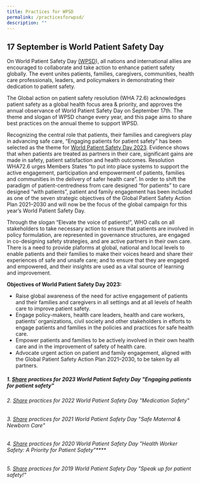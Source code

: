 ```yaml
---
title: Practices for WPSD
permalink: /practicesforwpsd/
description: ""
---
```

17 September is World Patient Safety Day
------------------------------
On World Patient Safety Day [(WPSD](https://www.who.int/campaigns/world-patient-safety-day)), all nations and international allies are encouraged to collaborate and take action to enhance patient safety globally. The event unites patients, families, caregivers, communities, health care professionals, leaders, and policymakers in demonstrating their dedication to patient safety.

The Global action on patient safety resolution (WHA 72.6) acknowledges patient safety as a global health focus area & priority, and approves the annual observance of World Patient Safety Day on September 17th. The theme and slogan of WPSD change every year, and this page aims to share best practices on the annual theme to support WPSD.

Recognizing the central role that patients, their families and caregivers play in advancing safe care, “Engaging patients for patient safety” has been selected as the theme for [World Patient Safety Day 2023](https://www.who.int/campaigns/world-patient-safety-day/2023). Evidence shows that when patients are treated as partners in their care, significant gains are made in safety, patient satisfaction and health outcomes. Resolution WHA72.6 urges Members States “to put into place systems to support the active engagement, participation and empowerment of patients, families and communities in the delivery of safer health care”. In order to shift the paradigm of patient-centredness from care designed “for patients” to care designed “with patients”, patient and family engagement has been included as one of the seven strategic objectives of the Global Patient Safety Action Plan 2021–2030 and will now be the focus of the global campaign for this year’s World Patient Safety Day.

Through the slogan “Elevate the voice of patients!”, WHO calls on all stakeholders to take necessary action to ensure that patients are involved in policy formulation, are represented in governance structures, are engaged in co-designing safety strategies, and are active partners in their own care. There is a need to provide plaforms at global, national and local levels to enable patients and their families to make their voices heard and share their experiences of safe and unsafe care; and to ensure that they are engaged and empowered, and their insights are used as a vital source of learning and improvement.

**Objectives of World Patient Safety Day 2023:**

* Raise global awareness of the need for active engagement of patients and their families and caregivers in all settings and at all levels of health care to improve patient safety.
* Engage policy-makers, health care leaders, health and care workers, patients’ organizations, civil society and other stakeholders in efforts to engage patients and families in the policies and practices for safe health care.
* Empower patients and families to be actively involved in their own health care and in the improvement of safety of health care.
* Advocate urgent action on patient and family engagement, aligned with the Global Patient Safety Action Plan 2021–2030, to be taken by all partners.



##### **1.  [Share](https://for.sg/wpsd-practices) practices for 2023 World Patient Safety Day "Engaging patients for patient safety"**
###### 2. [Share](https://form.gov.sg/64e0161bc98c410011aaf0e7) practices for 2022 World Patient Safety Day "Medication Safety"
###### 3. [Share](https://form.gov.sg/64e01770ffdaa6001309d273) practices for 2021 World Patient Safety Day "Safe Maternal & Newborn Care"
###### 4. [Share](https://form.gov.sg/64e01822fa973700127d13cb) practices for 2020 World Patient Safety Day "Health Worker Safety: A Priority for Patient Safety"****
###### 5. [Share](https://form.gov.sg/64e018b9c98c410011ab19c4) practices for 2019 World Patient Safety Day "Speak up for patient safety!"